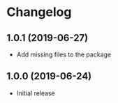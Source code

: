 # Changelog

## 1.0.1 (2019-06-27)

* Add missing files to the package


## 1.0.0 (2019-06-24)

* Initial release
